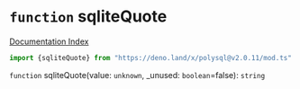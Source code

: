 # `function` sqliteQuote

[Documentation Index](../README.md)

```ts
import {sqliteQuote} from "https://deno.land/x/polysql@v2.0.11/mod.ts"
```

`function` sqliteQuote(value: `unknown`, \_unused: `boolean`=false): `string`

